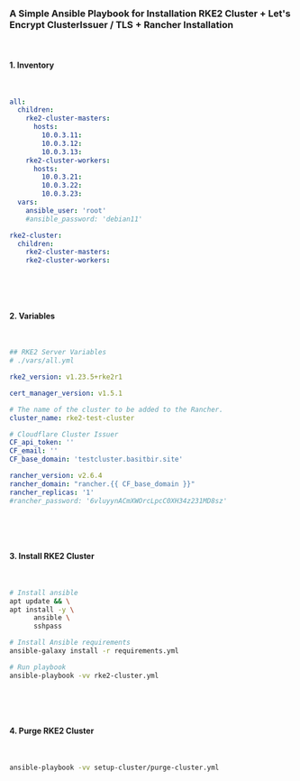 ### A Simple Ansible Playbook for Installation RKE2 Cluster + Let's Encrypt ClusterIssuer / TLS + Rancher Installation

&nbsp;

#### 1. Inventory

&nbsp;

```yaml
all:
  children:
    rke2-cluster-masters:
      hosts:
        10.0.3.11:
        10.0.3.12:
        10.0.3.13:
    rke2-cluster-workers:
      hosts:
        10.0.3.21:
        10.0.3.22:
        10.0.3.23:
  vars:
    ansible_user: 'root'
    #ansible_password: 'debian11'

rke2-cluster:
  children:
    rke2-cluster-masters:
    rke2-cluster-workers:
```

&nbsp;

&nbsp;

#### 2. Variables

&nbsp;

```yaml
## RKE2 Server Variables
# ./vars/all.yml

rke2_version: v1.23.5+rke2r1

cert_manager_version: v1.5.1

# The name of the cluster to be added to the Rancher.
cluster_name: rke2-test-cluster

# Cloudflare Cluster Issuer
CF_api_token: ''
CF_email: ''
CF_base_domain: 'testcluster.basitbir.site'

rancher_version: v2.6.4
rancher_domain: "rancher.{{ CF_base_domain }}"
rancher_replicas: '1'
#rancher_password: '6vluyynACmXWOrcLpcC0XH34z231MD8sz'
```

&nbsp;

&nbsp;

#### 3. Install RKE2 Cluster

&nbsp;

```bash
# Install ansible
apt update && \
apt install -y \
      ansible \
      sshpass

# Install Ansible requirements
ansible-galaxy install -r requirements.yml

# Run playbook
ansible-playbook -vv rke2-cluster.yml
```

&nbsp;

&nbsp;

#### 4. Purge RKE2 Cluster

&nbsp;

```bash
ansible-playbook -vv setup-cluster/purge-cluster.yml
```

&nbsp;

&nbsp;
